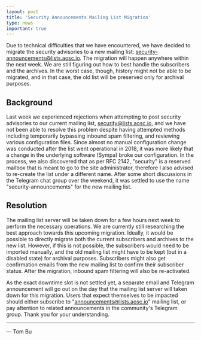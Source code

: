 ```yaml
---
layout: post
title: 'Security Announcements Mailing List Migration'
type: news
important: true
---
```


Due to technical difficulties that we have encountered, we have decided to migrate the security advisories to a new mailing list: security-announcements@lists.aosc.io. The migration will happen anywhere within the next week. We are still figuring out how to best handle the subscribers and the archives. In the worst case, though, history might not be able to be migrated, and in that case, the old list will be preserved only for archival purposes.


Background
----------

Last week we experienced rejections when attempting to post security advisories to our current mailing list, security@lists.aosc.io, and we have not been able to resolve this problem despite having attempted methods including temporarily bypassing inbound spam filtering, and reviewing various configuration files. Since almost no manual configuration change was conducted after the list went operational in 2018, it was more likely that a change in the underlying software (Sympa) broke our configuration. In the process, we also discovered that as per RFC 2142, "security" is a reserved mailbox that is meant to go to the site administrator, therefore I also advised to re-create the list under a different name. After some short discussions in the Telegram chat group over the weekend, it was settled to use the name "security-announcements" for the new mailing list.

Resolution
----------

The mailing list server will be taken down for a few hours next week to perform the necessary operations. We are currently still researching the best approach towards this upcoming migration. Ideally, it would be possible to directly migrate both the current subscribers and archives to the new list. However, if this is not possible, the subscribers would need to be imported manually, and the old mailing list might have to be kept (but in a disabled state) for archival purposes. Subscribers might also get confirmation emails from the new mailing list to confirm their subscriber status. After the migration, inbound spam filtering will also be re-activated.

As the exact downtime slot is not settled yet, a separate email and Telegram announcement will go out on the day that the mailing list server will taken down for this migration. Users that expect themselves to be impacted should either subscribe to "announcements@lists.aosc.io" mailing list, or pay attention to related announcements in the community's Telegram group. Thank you for your understanding.

---

— Tom Bu
